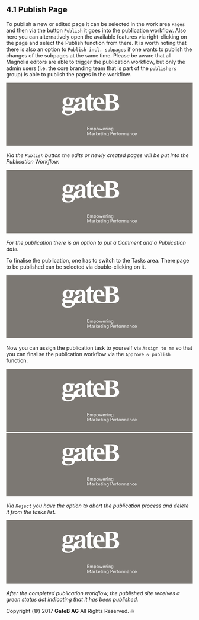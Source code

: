 ## 4.1 Publish Page

To publish a new or edited page it can be selected in the work area `Pages` and then via the button `Publish` it goes into the publication workflow. Also here you can alternatively open the available features via right-clicking on the page and select the Publish function from there. It is worth noting that there is also an option to `Publish incl. subpages` if one wants to publish the changes of the subpages at the same time.
Please be aware that all Magnolia editors are able to trigger the publication workflow, but only the admin users (i.e. the core branding team that is part of the `publishers` group) is able to publish the pages in the workflow.

![alt text](../reference/dummy.png "this is a placeholder")

*Via the `Publish` button the edits or newly created pages will be put into the Publication Workflow.*

![alt text](../reference/dummy.png "this is a placeholder")

*For the publication there is an option to put a Comment and a Publication date.*

To finalise the publication, one has to switch to the Tasks area. There page to be published can be selected via double-clicking on it.

![alt text](../reference/dummy.png "this is a placeholder")

Now you can assign the publication task to yourself via `Assign to me` so that you can finalise the publication workflow via the `Approve & publish` function.

![alt text](../reference/dummy.png "this is a placeholder")
![alt text](../reference/dummy.png "this is a placeholder")

*Via `Reject` you have the option to abort the publication process and delete it from the tasks list.*

![alt text](../reference/dummy.png "this is a placeholder")

*After the completed publication workflow, the published site receives a green status dot indicating that it has been published.*



Copyright (©) 2017 **GateB AG** All Rights Reserved. :fire:
